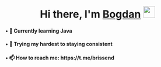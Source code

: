 <h1 align="center">Hi there, I'm <a href="https://t.me/brissend" target="_blank">Bogdan</a> 
<img src="https://github.com/blackcater/blackcater/raw/main/images/Hi.gif" height="32"/></h1>

<h4>&#x2022; 🔭 Currently learning Java </h3>  
<h4>&#x2022; 👯 Trying my hardest to staying consistent </h3>
<h4>&#x2022; 📫 How to reach me: https://t.me/brissend </h3>
